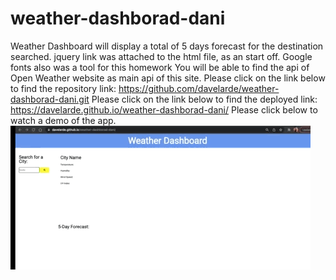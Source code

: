 # weather-dashborad-dani
Weather Dashboard will display a total of 5 days forecast for the destination searched. 
jquery link was attached to the html file, as an start off.
Google fonts also was a tool for this homework
You will be able to find the api of Open Weather website as main api of this site.
Please click on the link below to find the repository link:
https://github.com/davelarde/weather-dashborad-dani.git
Please click on the link below to find the deployed link:
https://davelarde.github.io/weather-dashborad-dani/
Please click below to watch a demo of the app.
![Dani's weather dash demo](./demo/demo%20dash.gif)